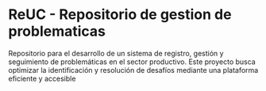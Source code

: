 # ReUC - Repositorio de gestion de problematicas
Repositorio para el desarrollo de un sistema de registro, gestión y seguimiento de problemáticas en el sector productivo. Este proyecto busca optimizar la identificación y resolución de desafíos mediante una plataforma eficiente y accesible
